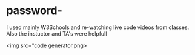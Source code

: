 # password-

I used mainly W3Schools and re-watching live code videos from classes. Also the instuctor and TA's were helpfull

<img src="code generator.png>
